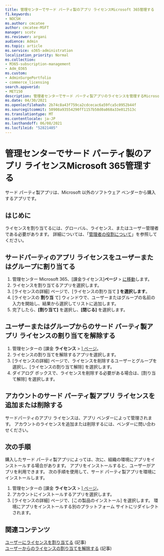 ```yaml
---
title: 管理センターでサード パーティ製のアプリ ライセンスMicrosoft 365管理する
f1.keywords:
- NOCSH
ms.author: cmcatee
author: cmcatee-MSFT
manager: scotv
ms.reviewer: argani
audience: Admin
ms.topic: article
ms.service: o365-administration
localization_priority: Normal
ms.collection:
- M365-subscription-management
- Adm_O365
ms.custom:
- AdminSurgePortfolio
- commerce_licensing
search.appverid:
- MET150
description: 管理者センターでサード パーティ製アプリのライセンスを管理するMicrosoft 365します。
ms.date: 04/30/2021
ms.openlocfilehash: 2b74c8a43f759ca2cdcecac6a59fca5c0952b44f
ms.sourcegitcommit: 50908a93554290ff1157b58d0a868a33e012513c
ms.translationtype: MT
ms.contentlocale: ja-JP
ms.lasthandoff: 06/08/2021
ms.locfileid: "52821405"
---
```

# <a name="manage-third-party-app-licenses-in-the-microsoft-365-admin-center"></a>管理センターでサード パーティ製のアプリ ライセンスMicrosoft 365管理する

サード パーティ製アプリは、Microsoft 以外のソフトウェア ベンダーから購入するアプリです。

## <a name="before-you-begin"></a>はじめに

ライセンスを割り当てるには、グローバル、ライセンス、またはユーザー管理者である必要があります。 詳細については、「[管理者の役割について](../../admin/add-users/about-admin-roles.md)」を参照してください。

## <a name="assign-third-party-app-licenses-to-users-or-groups"></a>サードパーティのアプリ ライセンスをユーザーまたはグループに割り当てる

1. 管理センター Microsoft 365、[課金ライセンス]**ページ**  >  <a href="https://go.microsoft.com/fwlink/p/?linkid=842264" target="_blank">に移動</a>します。
2. ライセンスを割り当てるアプリを選択します。
3. [ライセンスの詳細] ページで、[ライセンスの割り当て **] を選択します**。
4. [ライセンスの **割り当** て] ウィンドウで、ユーザーまたはグループの名前の入力を開始し、結果から選択してリストに追加します。
5. 完了したら、**[割り当て]** を選択し、**[閉じる]** を選択します。

## <a name="unassign-third-party-app-licenses-from-users-or-groups"></a>ユーザーまたはグループからのサード パーティ製アプリ ライセンスの割り当てを解除する

1. 管理センターの [課金 **ライセンス**  >  <a href="https://go.microsoft.com/fwlink/p/?linkid=842264" target="_blank">] ページ</a>。
2. ライセンスの割り当てを解除するアプリを選択します。
3. [ライセンスの詳細] ページで、ライセンスを削除するユーザーとグループを選択し、[ライセンスの割り当て解除] を選択します。
4. ダイアログ ボックスで、ライセンスを削除する必要がある場合は、[割り当て解除] を選択します。

## <a name="add-or-remove-third-party-app-licenses-for-your-account"></a>アカウントのサード パーティ製アプリ ライセンスを追加または削除する

サードパーティのアプリ ライセンスは、アプリ ベンダーによって管理されます。 アカウントのライセンスを追加または削除するには、ベンダーに問い合わせください。

## <a name="next-steps"></a>次の手順

購入したサード パーティ製アプリによっては、次に、組織の環境にアプリをインストールする場合があります。 アプリをインストールすると、ユーザーがアプリを利用できます。 次の手順を使用して、サード パーティ製アプリを環境にインストールします。

1. 管理センターの [課金 **ライセンス**  >  <a href="https://go.microsoft.com/fwlink/p/?linkid=842264" target="_blank">] ページ</a>。
2. アカウントにインストールするアプリを選択します。
3. [ライセンスの詳細] ページで、[この製品のインストール] を選択します。 環境にアプリをインストールする別のプラットフォーム サイトにリダイレクトされます。

## <a name="related-content"></a>関連コンテンツ

[ユーザーにライセンスを割り当てる](../../admin/manage/assign-licenses-to-users.md) (記事) \
[ユーザーからのライセンスの割り当てを解除する](../../admin/manage/remove-licenses-from-users.md) (記事)